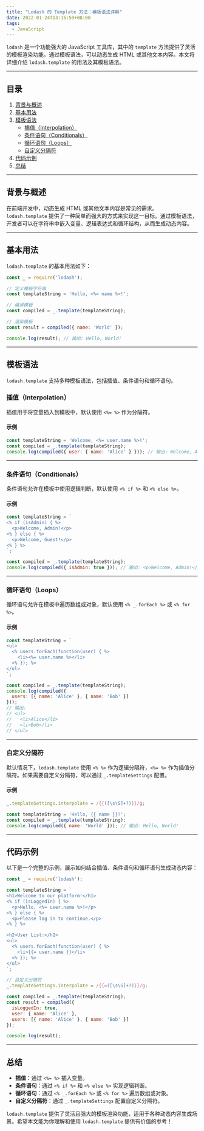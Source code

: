 ```yaml
---
title: "Lodash 的 Template 方法：模板语法详解"
date: 2022-01-24T13:15:59+08:00
tags:
  - JavaScript
---
```


`lodash` 是一个功能强大的 JavaScript 工具库，其中的 `template` 方法提供了灵活的模板渲染功能。通过模板语法，可以动态生成 HTML 或其他文本内容。本文将详细介绍 `lodash.template` 的用法及其模板语法。

---

## 目录

1. [背景与概述](#背景与概述)
2. [基本用法](#基本用法)
3. [模板语法](#模板语法)
   - [插值（Interpolation）](#插值interpolation)
   - [条件语句（Conditionals）](#条件语句conditionals)
   - [循环语句（Loops）](#循环语句loops)
   - [自定义分隔符](#自定义分隔符)
4. [代码示例](#代码示例)
5. [总结](#总结)

---

## 背景与概述

在前端开发中，动态生成 HTML 或其他文本内容是常见的需求。`lodash.template` 提供了一种简单而强大的方式来实现这一目标。通过模板语法，开发者可以在字符串中嵌入变量、逻辑表达式和循环结构，从而生成动态内容。

---

## 基本用法

`lodash.template` 的基本用法如下：

```javascript
const _ = require('lodash');

// 定义模板字符串
const templateString = 'Hello, <%= name %>!';

// 编译模板
const compiled = _.template(templateString);

// 渲染模板
const result = compiled({ name: 'World' });

console.log(result); // 输出: Hello, World!
```

---

## 模板语法

`lodash.template` 支持多种模板语法，包括插值、条件语句和循环语句。

### 插值（Interpolation）

插值用于将变量插入到模板中，默认使用 `<%= %>` 作为分隔符。

#### 示例
```javascript
const templateString = 'Welcome, <%= user.name %>!';
const compiled = _.template(templateString);
console.log(compiled({ user: { name: 'Alice' } })); // 输出: Welcome, Alice!
```

---

### 条件语句（Conditionals）

条件语句允许在模板中使用逻辑判断，默认使用 `<% if %>` 和 `<% else %>`。

#### 示例
```javascript
const templateString = `
<% if (isAdmin) { %>
  <p>Welcome, Admin!</p>
<% } else { %>
  <p>Welcome, Guest!</p>
<% } %>
`;

const compiled = _.template(templateString);
console.log(compiled({ isAdmin: true })); // 输出: <p>Welcome, Admin!</p>
```

---

### 循环语句（Loops）

循环语句允许在模板中遍历数组或对象，默认使用 `<% _.forEach %>` 或 `<% for %>`。

#### 示例
```javascript
const templateString = `
<ul>
  <% users.forEach(function(user) { %>
    <li><%= user.name %></li>
  <% }); %>
</ul>
`;

const compiled = _.template(templateString);
console.log(compiled({ 
  users: [{ name: 'Alice' }, { name: 'Bob' }] 
}));
// 输出:
// <ul>
//   <li>Alice</li>
//   <li>Bob</li>
// </ul>
```

---

### 自定义分隔符

默认情况下，`lodash.template` 使用 `<% %>` 作为逻辑分隔符，`<%= %>` 作为插值分隔符。如果需要自定义分隔符，可以通过 `_.templateSettings` 配置。

#### 示例
```javascript
_.templateSettings.interpolate = /{{([\s\S]+?)}}/g;

const templateString = 'Hello, {{ name }}!';
const compiled = _.template(templateString);
console.log(compiled({ name: 'World' })); // 输出: Hello, World!
```

---

## 代码示例

以下是一个完整的示例，展示如何结合插值、条件语句和循环语句生成动态内容：

```javascript
const _ = require('lodash');

const templateString = `
<h1>Welcome to our platform!</h1>
<% if (isLoggedIn) { %>
  <p>Hello, <%= user.name %>!</p>
<% } else { %>
  <p>Please log in to continue.</p>
<% } %>

<h2>User List:</h2>
<ul>
  <% users.forEach(function(user) { %>
    <li>{{= user.name }}</li>
  <% }); %>
</ul>
`;

// 自定义分隔符
_.templateSettings.interpolate = /{{=([\s\S]+?)}}/g;

const compiled = _.template(templateString);
const result = compiled({
  isLoggedIn: true,
  user: { name: 'Alice' },
  users: [{ name: 'Alice' }, { name: 'Bob' }]
});

console.log(result);
```

---

## 总结

- **插值**：通过 `<%= %>` 插入变量。
- **条件语句**：通过 `<% if %>` 和 `<% else %>` 实现逻辑判断。
- **循环语句**：通过 `<% _.forEach %>` 或 `<% for %>` 遍历数组或对象。
- **自定义分隔符**：通过 `_.templateSettings` 配置自定义分隔符。

`lodash.template` 提供了灵活且强大的模板渲染功能，适用于各种动态内容生成场景。希望本文能为你理解和使用 `lodash.template` 提供有价值的参考！